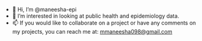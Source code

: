 - 👋 Hi, I’m @maneesha-epi
- 👀 I’m interested in looking at public health and epidemiology data. 
- 📫 If you would like to collaborate on a project or have any comments on my projects, you can reach me at: mmaneesha098@gmail.com 

<!---
maneesha-epi/maneesha-epi is a ✨ special ✨ repository because its `README.md` (this file) appears on your GitHub profile.
You can click the Preview link to take a look at your changes.
--->

